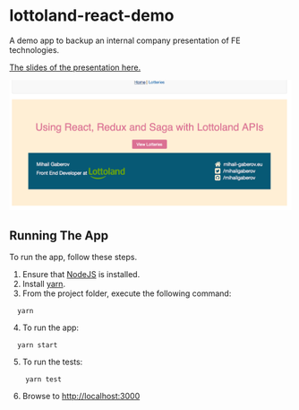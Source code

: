 # lottoland-react-demo
A demo app to backup an internal company presentation of FE technologies.

[The slides of the presentation here.](https://github.com/mihailgaberov/lottoland-react-demo/blob/master/presentation/react-redux-saga-lottoland.pptx)

![Image of the app](https://github.com/mihailgaberov/lottoland-react-demo/blob/master/frontpage.png)

## Running The App

To run the app, follow these steps.

1. Ensure that [NodeJS](http://nodejs.org/) is installed.
2. Install [yarn](https://yarnpkg.com/lang/en/docs/install/).
3. From the project folder, execute the following command:

```shell
  yarn
```
 
4. To run the app:

```shell
  yarn start
```
  
5. To run the tests:
```shell
    yarn test
```
   
6. Browse to [http://localhost:3000](http://localhost:3000)
